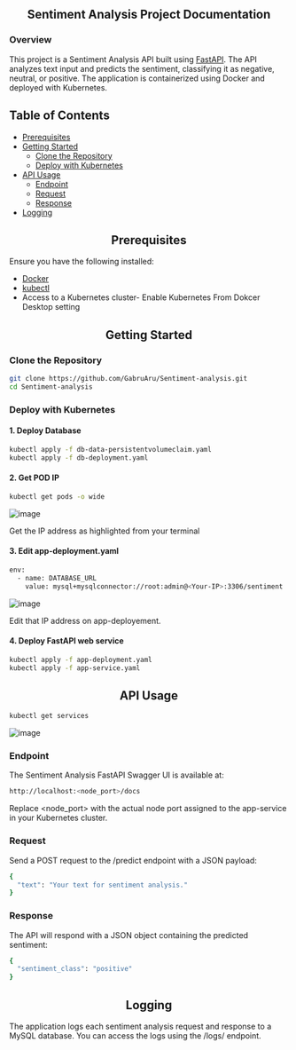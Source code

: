 ## <div align="center">Sentiment Analysis Project Documentation</div>

### Overview
This project is a Sentiment Analysis API built using  [FastAPI](https://fastapi.tiangolo.com/). The API analyzes text input and predicts the sentiment, classifying it as negative, neutral, or positive. The application is containerized using Docker and deployed with Kubernetes.

## Table of Contents
- [Prerequisites](#prerequisites)
- [Getting Started](#getting-started)
  - [Clone the Repository](#clone-the-repository)
  - [Deploy with Kubernetes](#deploy-with-kubernetes)
- [API Usage](#api-usage)
  - [Endpoint](#endpoint)
  - [Request](#request)
  - [Response](#response)
- [Logging](#logging)

##  <div align="center">Prerequisites</div>

Ensure you have the following installed:

- [Docker](https://docs.docker.com/get-docker/)
- [kubectl](https://kubernetes.io/docs/tasks/tools/install-kubectl/)
- Access to a Kubernetes cluster- Enable Kubernetes From Dokcer Desktop setting

##  <div align="center">Getting Started</div>
  
### Clone the Repository

```bash
git clone https://github.com/GabruAru/Sentiment-analysis.git
cd Sentiment-analysis
```

### Deploy with Kubernetes


  
#### 1. Deploy Database
```bash
kubectl apply -f db-data-persistentvolumeclaim.yaml
kubectl apply -f db-deployment.yaml  
```

#### 2. Get POD IP 
```bash
kubectl get pods -o wide    
```

![image](https://github.com/GabruAru/Sentiment-analysis/assets/84130891/7d892c24-a330-42fc-a957-7f8547fa6815)


Get the IP address as highlighted from your terminal 

#### 3. Edit app-deployment.yaml
```bash
env:
  - name: DATABASE_URL
    value: mysql+mysqlconnector://root:admin@<Your-IP>:3306/sentiment   
```

![image](https://github.com/GabruAru/Sentiment-analysis/assets/84130891/0d9b5132-8121-4803-abe4-fec16504bb93)

Edit that IP address on app-deployement. 



#### 4. Deploy FastAPI web service

```bash
kubectl apply -f app-deployment.yaml     
kubectl apply -f app-service.yaml        
```



##  <div align="center">API Usage</div>

```bash
kubectl get services
```

![image](https://github.com/GabruAru/Sentiment-analysis/assets/84130891/e22415fc-024a-4b7d-8fbf-53f8368b1766)

### Endpoint

The Sentiment Analysis FastAPI Swagger UI is available at:

```bash
http://localhost:<node_port>/docs
```
Replace <node_port> with the actual node port assigned to the app-service in your Kubernetes cluster.

### Request 

Send a POST request to the /predict endpoint with a JSON payload:

``` bash
{
  "text": "Your text for sentiment analysis."
}
```

### Response 

The API will respond with a JSON object containing the predicted sentiment:

``` bash
{
  "sentiment_class": "positive"
}
```

##  <div align="center">Logging</div> 

The application logs each sentiment analysis request and response to a MySQL database. You can access the logs using the /logs/ endpoint.
















